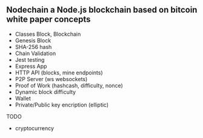 ## Nodechain a Node.js blockchain based on bitcoin white paper concepts

- Classes Block, Blockchain  
- Genesis Block
- SHA-256 hash
- Chain Validation
- Jest testing
- Express App
- HTTP API (blocks, mine endpoints)
- P2P Server (ws websockets)
- Proof of Work (hashcash, difficulty, nonce)
- Dynamic block difficulty
- Wallet
- Private/Public key encription (elliptic)


TODO
- cryptocurrency

